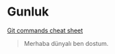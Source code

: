 # Gunluk

[Git commands cheat sheet](https://education.github.com/git-cheat-sheet-education.pdf)

> Merhaba dünyalı ben dostum.